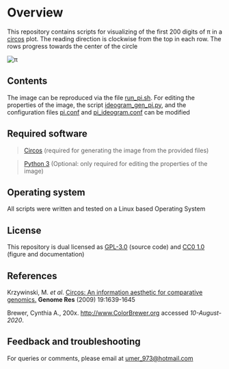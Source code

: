 # Overview
This repository contains scripts for visualizing of the first 200 digits of π in a [circos](http://circos.ca) plot. The reading direction is clockwise from the top in each row. The rows progress towards the center of the circle

![π](https://github.com/SMUAbdullah/digits_of_pi/blob/master/image/pi.png)

## Contents
The image can be reproduced via the file [run_pi.sh](https://github.com/SMUAbdullah/digits_of_pi/blob/master/src/run_pi). For editing the properties of the image, the script [ideogram_gen_pi.py](https://github.com/SMUAbdullah/digits_of_pi/blob/master/src/ideogram_gen_pi.py), and the configuration files [pi.conf](https://github.com/SMUAbdullah/digits_of_pi/blob/master/src/pi.conf) and [pi_ideogram.conf](https://github.com/SMUAbdullah/digits_of_pi/blob/master/src/pi_ideogram.conf) can be modified

## Required software
> [Circos](http://circos.ca/software/download/) (required for generating the image from the provided files)

> [Python 3](https://www.python.org/downloads/) (Optional: only required for editing the properties of the image)


## Operating system
All scripts were written and tested on a Linux based Operating System

## License
This repository is dual licensed as [GPL-3.0](https://github.com/SMUAbdullah/digits_of_pi/blob/master/LICENSE-GPL) (source code) and [CC0 1.0](https://github.com/SMUAbdullah/digits_of_pi/blob/master/LICENSE-CC0) (figure and documentation)

## References
Krzywinski, M. *et al*. [Circos: An information aesthetic for comparative genomics.](https://genome.cshlp.org/content/early/2009/06/15/gr.092759.109.abstract) **Genome Res** (2009) 19:1639-1645

Brewer, Cynthia A., 200x. http://www.ColorBrewer.org accessed *10-August-2020*.

## Feedback and troubleshooting

For queries or comments, please email at [umer_973@hotmail.com](mailto:umer_973@hotmail.com)
